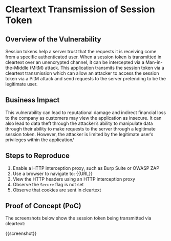 # Cleartext Transmission of Session Token

## Overview of the Vulnerability

Session tokens help a server trust that the requests it is receiving come from a specific authenticated user. When a session token is transmitted in cleartext over an unencrypted channel, it can be intercepted via a Man-in-the-Middle (MitM) attack. This application transmits the session token via a cleartext transmission which can allow an attacker to access the session token via a PitM attack and send requests to the server pretending to be the legitimate user.

## Business Impact

This vulnerability can lead to reputational damage and indirect financial loss to the company as customers may view the application as insecure. It can also lead to data theft through the attacker’s ability to manipulate data through their ability to make requests to the server through a legitimate session token. However, the attacker is limited by the legitimate user’s privileges within the application/

## Steps to Reproduce

1. Enable a HTTP interception proxy, such as Burp Suite or OWASP ZAP
1. Use a browser to navigate to: {{URL}}
1. View the HTTP headers using an HTTP interception proxy
1. Observe the `Secure` flag is not set
1. Observe that cookies are sent in cleartext

## Proof of Concept (PoC)

The screenshots below show the session token being transmitted via cleartext:

{{screenshot}}

